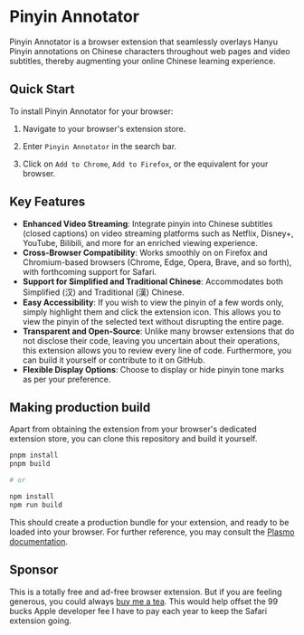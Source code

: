 # Pinyin Annotator

Pinyin Annotator is a browser extension that seamlessly overlays Hanyu Pinyin annotations on Chinese characters throughout web pages and video subtitles, thereby augmenting your online Chinese learning experience.

## Quick Start

To install Pinyin Annotator for your browser:

1. Navigate to your browser's extension store.

2. Enter `Pinyin Annotator` in the search bar.

3. Click on `Add to Chrome`, `Add to Firefox`, or the equivalent for your browser.

## Key Features

- **Enhanced Video Streaming**: Integrate pinyin into Chinese subtitles (closed captions) on video streaming platforms such as Netflix, Disney+, YouTube, Bilibili, and more for an enriched viewing experience.
- **Cross-Browser Compatibility**: Works smoothly on on Firefox and Chromium-based browsers (Chrome, Edge, Opera, Brave, and so forth), with forthcoming support for Safari.
- **Support for Simplified and Traditional Chinese**: Accommodates both Simplified (汉) and Traditional (漢) Chinese.
- **Easy Accessibility**: If you wish to view the pinyin of a few words only, simply highlight them and click the extension icon. This allows you to view the pinyin of the selected text without disrupting the entire page.
- **Transparent and Open-Source**: Unlike many browser extensions that do not disclose their code, leaving you uncertain about their operations, this extension allows you to review every line of code. Furthermore, you can build it yourself or contribute to it on GitHub.
- **Flexible Display Options**: Choose to display or hide pinyin tone marks as per your preference.

## Making production build

Apart from obtaining the extension from your browser's dedicated extension store, you can clone this repository and build it yourself.

```bash
pnpm install
pnpm build

# or

npm install
npm run build
```

This should create a production bundle for your extension, and ready to be loaded into your browser. For further reference, you may consult the [Plasmo documentation](https://docs.plasmo.com/framework).

## Sponsor

This is a totally free and ad-free browser extension. But if you are feeling generous, you could always [buy me a tea](https://www.buymeacoffee.com/fixicelo). This would help offset the 99 bucks Apple developer fee I have to pay each year to keep the Safari extension going.
